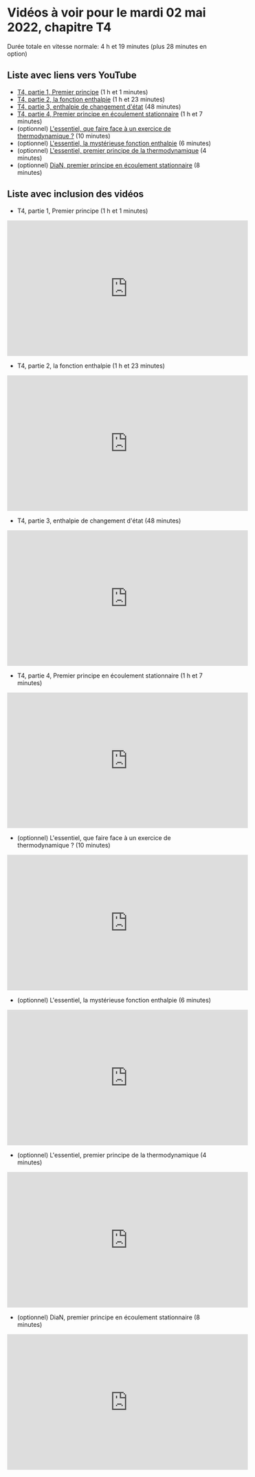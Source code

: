 
# Vidéos à voir pour le mardi 02 mai 2022, chapitre T4

Durée totale en vitesse normale: 4 h et 19 minutes (plus 28 minutes en option)

## Liste avec liens vers YouTube

*  [T4, partie 1, Premier principe](https://youtu.be/lmuawOKuajQ) (1 h et 1 minutes)
*  [T4, partie 2, la fonction enthalpie](https://youtu.be/tB-L3UYWwlg) (1 h et 23 minutes)
*  [T4, partie 3, enthalpie de changement d'état](https://youtu.be/nIGE2dd1Ikk) (48 minutes)
*  [T4, partie 4, Premier principe en écoulement stationnaire](https://youtu.be/dY_RP5nvKag) (1 h et 7 minutes)
* (optionnel) [L'essentiel, que faire face à un exercice de thermodynamique ?](https://youtu.be/eym5KnCWD10) (10 minutes)
* (optionnel) [L'essentiel, la mystérieuse fonction enthalpie](https://youtu.be/rpIq472lq4g) (6 minutes)
* (optionnel) [L'essentiel, premier principe de la thermodynamique](https://youtu.be/WT5vlr94fKc) (4 minutes)
* (optionnel) [DiaN, premier principe en écoulement stationnaire](https://youtu.be/NDvnm8X7cCo) (8 minutes)

## Liste avec inclusion des vidéos

*  T4, partie 1, Premier principe (1 h et 1 minutes)

 <div style="text-align:center">
<iframe width="560" height="315" src="https://www.youtube.com/embed/lmuawOKuajQ" title="YouTube video player" frameborder="0" allow="accelerometer; autoplay; clipboard-write; encrypted-media; gyroscope; picture-in-picture" allowfullscreen></iframe>
</div>
 

*  T4, partie 2, la fonction enthalpie (1 h et 23 minutes)

 <div style="text-align:center">
<iframe width="560" height="315" src="https://www.youtube.com/embed/tB-L3UYWwlg" title="YouTube video player" frameborder="0" allow="accelerometer; autoplay; clipboard-write; encrypted-media; gyroscope; picture-in-picture" allowfullscreen></iframe>
</div>
 

*  T4, partie 3, enthalpie de changement d'état (48 minutes)

 <div style="text-align:center">
<iframe width="560" height="315" src="https://www.youtube.com/embed/nIGE2dd1Ikk" title="YouTube video player" frameborder="0" allow="accelerometer; autoplay; clipboard-write; encrypted-media; gyroscope; picture-in-picture" allowfullscreen></iframe>
</div>
 

*  T4, partie 4, Premier principe en écoulement stationnaire (1 h et 7 minutes)

 <div style="text-align:center">
<iframe width="560" height="315" src="https://www.youtube.com/embed/dY_RP5nvKag" title="YouTube video player" frameborder="0" allow="accelerometer; autoplay; clipboard-write; encrypted-media; gyroscope; picture-in-picture" allowfullscreen></iframe>
</div>
 

* (optionnel) L'essentiel, que faire face à un exercice de thermodynamique ? (10 minutes)

 <div style="text-align:center">
<iframe width="560" height="315" src="https://www.youtube.com/embed/eym5KnCWD10" title="YouTube video player" frameborder="0" allow="accelerometer; autoplay; clipboard-write; encrypted-media; gyroscope; picture-in-picture" allowfullscreen></iframe>
</div>
 

* (optionnel) L'essentiel, la mystérieuse fonction enthalpie (6 minutes)

 <div style="text-align:center">
<iframe width="560" height="315" src="https://www.youtube.com/embed/rpIq472lq4g" title="YouTube video player" frameborder="0" allow="accelerometer; autoplay; clipboard-write; encrypted-media; gyroscope; picture-in-picture" allowfullscreen></iframe>
</div>
 

* (optionnel) L'essentiel, premier principe de la thermodynamique (4 minutes)

 <div style="text-align:center">
<iframe width="560" height="315" src="https://www.youtube.com/embed/WT5vlr94fKc" title="YouTube video player" frameborder="0" allow="accelerometer; autoplay; clipboard-write; encrypted-media; gyroscope; picture-in-picture" allowfullscreen></iframe>
</div>
 

* (optionnel) DiaN, premier principe en écoulement stationnaire (8 minutes)

 <div style="text-align:center">
<iframe width="560" height="315" src="https://www.youtube.com/embed/NDvnm8X7cCo" title="YouTube video player" frameborder="0" allow="accelerometer; autoplay; clipboard-write; encrypted-media; gyroscope; picture-in-picture" allowfullscreen></iframe>
</div>
 

